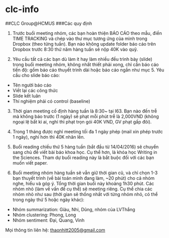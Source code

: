 # clc-info
##CLC Group@HCMUS
###Các quy định

1. Trước buổi meeting nhóm, các bạn hoàn thiện BÁO CÁO theo mẫu, điền TIME TRACKING và chép vào thư mục tương ứng của mình trong Dropbox (theo từng tuần). 
Bạn nào không update folder báo cáo trên Dropbox trước 8:30 thứ năm hàng tuần sẽ nộp 40K vào quỹ.

2. Yêu cầu tất cả các bạn dù làm ít hay làm nhiều đều trình bày (slide) trong buổi meeting nhóm, không nhất thiết phải xong, chỉ cần báo cáo tiến độ: gồm báo cáo thuyết trình dài hoặc báo cáo ngắn như mục 5. 
Yêu cầu cho slide báo cáo:
  - Tên người báo cáo
  - Viết lại các công thức
  - Slide kết luân
  - Thí nghiệm phải có control (baseline)

3. Thời gian meeting cố định hàng tuần là 8:30~ tại I63. Bạn nào đến trễ mà không báo trước (1 ngày) sẽ phạt mỗi phút trễ là 2,000VND (không ngoại lệ bất kì ai, nghỉ thì phạt trọn gói 40K VND, GV phạt gấp đôi).

4. Trong 1 tháng được nghỉ meeting tối đa 1 ngày phép (mail xin phép trước 1 ngày), nghỉ hơn thì 40K nhân lên.

5. Buổi reading chiều thứ 5 hàng tuần (bắt đầu từ 14/04/2016) sẽ chuyển sang chủ đề viết bài báo khoa học. Cụ thể hơn, là khóa học Writing in the Sciences. Tham dự buổi reading này là bắt buộc đối với các bạn muốn viết paper.

6. Buổi meeting nhóm hàng tuần sẽ vẫn giữ thời gian cũ, và chỉ chọn 1-3 bạn thuyết trình (về bài toán mình đang làm, ~20 phút) cho cả nhóm nghe, hiểu và góp ý. Tổng thời gian buổi này khoảng 1h30 phút. Các nhóm nhỏ (làm về vấn đề cụ thể) sẽ meeting riêng. Cụ thể chia các nhóm nhỏ như sau (thời gian sẽ thống nhất với từng nhóm nhỏ, có thể trong ngày thứ 5 hoặc ngày khác):
  - Nhóm summarization: Giàu, Nhi, Dũng, nhóm của LVThắng
  - Nhóm clustering: Phong, Long
  - Nhóm sentiment: Đại, Quang, Vinh

Mọi thông tin liên hệ: thaonhitt2005@gmail.com
